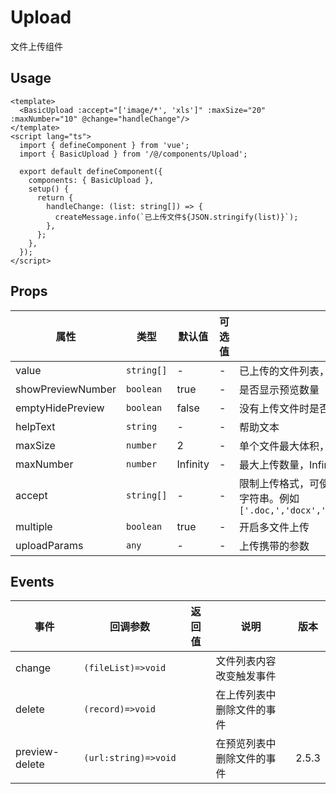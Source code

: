 # Upload

文件上传组件

## Usage

```vue
<template>
  <BasicUpload :accept="['image/*', 'xls']" :maxSize="20" :maxNumber="10" @change="handleChange"/>
</template>
<script lang="ts">
  import { defineComponent } from 'vue';
  import { BasicUpload } from '/@/components/Upload';

  export default defineComponent({
    components: { BasicUpload },
    setup() {
      return {
        handleChange: (list: string[]) => {
          createMessage.info(`已上传文件${JSON.stringify(list)}`);
        },
      };
    },
  });
</script>
```

## Props

| 属性              | 类型       | 默认值      | 可选值 | 说明                                     |
| ----------------- | ---------- |----------| ------ | ---------------------------------------- |
| value             | `string[]` | -        | -      | 已上传的文件列表，支持v-model           |
| showPreviewNumber | `boolean`  | true     | -      | 是否显示预览数量                         |
| emptyHidePreview  | `boolean`  | false    | -      | 没有上传文件时是否隐藏预览               |
| helpText          | `string`   | -        | -      | 帮助文本                                 |
| maxSize           | `number`   | 2        | -      | 单个文件最大体积，单位 M                 |
| maxNumber         | `number`   | Infinity | -      | 最大上传数量，Infinity 则不限制          |
| accept            | `string[]` | -        | -      | 限制上传格式，可使用文件后缀名(点号可选)或MIME字符串。例如 `['.doc,','docx','application/msword','image/*']` |
| multiple          | `boolean`  | true     | -      | 开启多文件上传                           |
| uploadParams      | `any`      | -        | -      | 上传携带的参数                           |

## Events

| 事件   | 回调参数           | 返回值 | 说明                     | 版本 |
| ------ | ------------------ | ------ | ------------------------ | - |
| change | `(fileList)=>void` |        | 文件列表内容改变触发事件 | |
| delete | `(record)=>void`   |        | 在上传列表中删除文件的事件                 | |
| preview-delete | `(url:string)=>void`   |        | 在预览列表中删除文件的事件                 | 2.5.3 |

